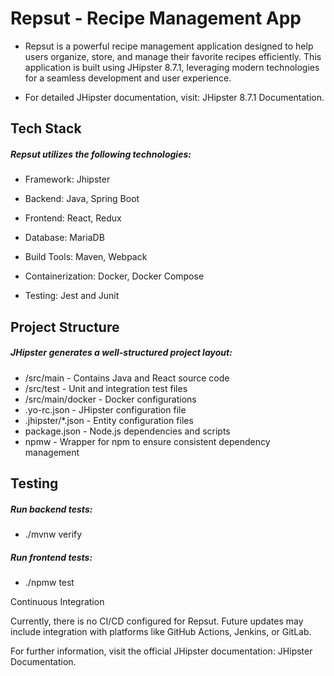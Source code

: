 # Repsut - Recipe Management App

- Repsut is a powerful recipe management application designed to help users organize, store, and manage their favorite recipes efficiently. This application is built using JHipster 8.7.1, leveraging modern technologies for a seamless development and user experience.

- For detailed JHipster documentation, visit: JHipster 8.7.1 Documentation.

## Tech Stack

##### Repsut utilizes the following technologies:

- Framework: Jhipster
  
- Backend: Java, Spring Boot

- Frontend: React, Redux

- Database: MariaDB

- Build Tools: Maven, Webpack

- Containerization: Docker, Docker Compose

- Testing: Jest and Junit

## Project Structure

##### JHipster generates a well-structured project layout:

- /src/main - Contains Java and React source code
- /src/test - Unit and integration test files
- /src/main/docker - Docker configurations
- .yo-rc.json - JHipster configuration file
- .jhipster/\*.json - Entity configuration files
- package.json - Node.js dependencies and scripts
- npmw - Wrapper for npm to ensure consistent dependency management

## Testing

##### Run backend tests:

- ./mvnw verify

##### Run frontend tests:

- ./npmw test

Continuous Integration

Currently, there is no CI/CD configured for Repsut. Future updates may include integration with platforms like GitHub Actions, Jenkins, or GitLab.

For further information, visit the official JHipster documentation: JHipster Documentation.
